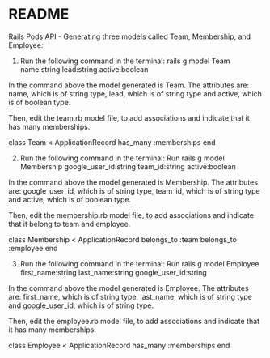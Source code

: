 # README

Rails Pods API - Generating three models called Team, Membership, and Employee:

1. Run the following command in the terminal:
rails g model Team name:string lead:string active:boolean

In the command above the model generated is Team. 
The attributes are:
name, which is of string type, 
lead, which is of string type and 
active, which is of boolean type.

Then, edit the team.rb model file, to add associations and indicate that it has many memberships.

class Team < ApplicationRecord
  has_many :memberships
end

2. Run the following command in the terminal:
Run rails g model Membership google_user_id:string team_id:string active:boolean

In the command above the model generated is Membership. 
The attributes are:
google_user_id, which is of string type, 
team_id, which is of string type and 
active, which is of boolean type.

Then, edit the membership.rb model file, to add associations and indicate that it belong to team and employee.

class Membership < ApplicationRecord
  belongs_to :team
  belongs_to :employee
end

3. Run the following command in the terminal:
Run rails g model Employee first_name:string last_name:string google_user_id:string

In the command above the model generated is Employee. 
The attributes are:
first_name, which is of string type, 
last_name, which is of string type and 
google_user_id, which is of string type.

Then, edit the employee.rb model file, to add associations and indicate that it has many memberships.

class Employee < ApplicationRecord
  has_many :memberships
end
